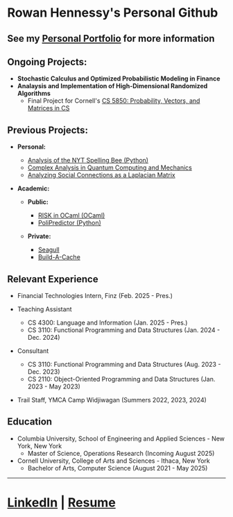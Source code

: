 <h1>Rowan Hennessy's Personal Github<br/>

## See my [Personal Portfolio](https://rowan-hennessy.github.io) for more information

<h2>Ongoing Projects:</h2>

- <b>Stochastic Calculus and Optimized Probabilistic Modeling in Finance</b>
- <b>Analaysis and Implementation of High-Dimensional Randomized Algorithms</b>
  - Final Project for Cornell's [CS 5850: Probability, Vectors, and Matrices in CS](https://cs.cornell.edu/courses/cs4850/2025sp)

<h2>Previous Projects:</h2>

- <b>Personal:</b>
  - [Analysis of the NYT Spelling Bee (Python)](https://rowan-hennessy.github.io/pages/spelling_bee.html)
  - [Complex Analysis in Quantum Computing and Mechanics](https://rowan-hennessy.github.io/assets/Math_4220_Project.pdf)
  - [Analyzing Social Connections as a Laplacian Matrix](https://rowan-hennessy.github.io/assets/Laplacian.pdf)
  

- <b>Academic:</b>

  - <b>Public:</b>
  
    - [RISK in OCaml (OCaml)](https://rowan-hennessy.github.io/pages/risk.html)
    - [PoliPredictor (Python)](https://rowan-hennessy.github.io/pages/polipredictor.html)

  - <b>Private:</b> 
    - [Seagull](https://rowan-hennessy.github.io/pages/seagull.html)
    - [Build-A-Cache](https://rowan-hennessy.github.io/pages/buildacache.html)

<h2>Relevant Experience</h2>

- Financial Technologies Intern, Finz (Feb. 2025 - Pres.)

- Teaching Assistant
  - CS 4300: Language and Information (Jan. 2025 - Pres.)
  - CS 3110: Functional Programming and Data Structures (Jan. 2024 - Dec. 2024)
- Consultant
  - CS 3110: Functional Programming and Data Structures (Aug. 2023 - Dec. 2023)
  - CS 2110: Object-Oriented Programming and Data Structures (Jan. 2023 - May 2023)

- Trail Staff, YMCA Camp Widjiwagan (Summers 2022, 2023, 2024)

 <h2>Education</h2>

  - Columbia University, School of Engineering and Applied Sciences - New York, New York
    - Master of Science, Operations Research (Incoming August 2025) 
   - Cornell University, College of Arts and Sciences - Ithaca, New York
     - Bachelor of Arts, Computer Science (August 2021 - May 2025)
---
# [LinkedIn](https://www.linkedin.com/in/rowan-hennessy) | [Resume](https://rowan-hennessy.github.io/assets/resume.pdf)

